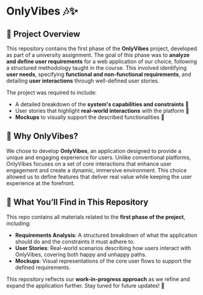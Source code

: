 # OnlyVibes 🎶✨  

## 📜 Project Overview  

This repository contains the first phase of the **OnlyVibes** project, developed as part of a university assignment. The goal of this phase was to **analyze and define user requirements** for a web application of our choice, following a structured methodology taught in the course. This involved identifying **user needs**, specifying **functional and non-functional requirements**, and detailing **user interactions** through well-defined user stories.  

The project was required to include:  
- A detailed breakdown of the **system's capabilities and constraints** 🚀  
- User stories that highlight **real-world interactions** with the platform 📖  
- **Mockups** to visually support the described functionalities 🎨  

## 🌟 Why OnlyVibes?  

We chose to develop **OnlyVibes**, an application designed to provide a unique and engaging experience for users. Unlike conventional platforms, OnlyVibes focuses on a set of core interactions that enhance user engagement and create a dynamic, immersive environment. This choice allowed us to define features that deliver real value while keeping the user experience at the forefront.  

## 📂 What You’ll Find in This Repository  

This repo contains all materials related to the **first phase of the project**, including:  
- **Requirements Analysis**: A structured breakdown of what the application should do and the constraints it must adhere to.  
- **User Stories**: Real-world scenarios describing how users interact with OnlyVibes, covering both happy and unhappy paths.  
- **Mockups**: Visual representations of the core user flows to support the defined requirements.  

This repository reflects our **work-in-progress approach** as we refine and expand the application further. Stay tuned for future updates! 🚀  